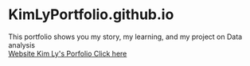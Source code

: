 # KimLyPortfolio.github.io
This portfolio shows you my story, my learning, and my project on Data analysis
<br> 
<a href= " https://kimlyvo.github.io/KimLyPortfolio.github.io/ " > Website Kim Ly's Porfolio Click here </a>
